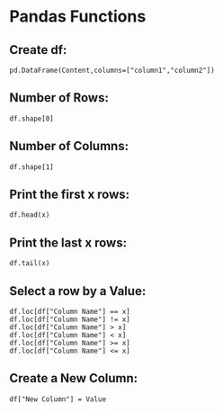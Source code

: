 # **Pandas Functions**

## **Create df:** 

```
pd.DataFrame(Content,columns=["column1","column2"])
```

## **Number of Rows:**

```
df.shape[0]
```

## **Number of Columns:**

```
df.shape[1]
```

## **Print the first x rows:**

```
df.head(x)
```
## **Print the last x rows:**

```
df.tail(x)
```

## **Select a row by a Value:**

```
df.loc[df["Column Name"] == x]
df.loc[df["Column Name"] != x]
df.loc[df["Column Name"] > x]
df.loc[df["Column Name"] < x]
df.loc[df["Column Name"] >= x]
df.loc[df["Column Name"] <= x]
```

## **Create a New Column:**

```
df["New Column"] = Value
```
